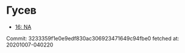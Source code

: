 # Гусев
- [16: NA](16.md)

Commit: 3233359f1e0e9edf830ac306923471649c94fbe0
 fetched at: 20201007-040220

